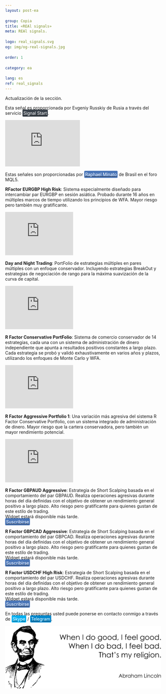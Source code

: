 ```yaml
---
layout: post-ea

group: Copia
title: «REAl signals»
meta: REAl signals.

logo: real_signals.svg
og: img/og-real-signals.jpg

order: 1

category: ea

lang: es
ref: real_signals
---
```


Actualización de la sección.

Esta señal es proporcionada por Evgeniy Russkiy de Rusia a través del servicio <a href="https://www.signalstart.com/analysis/real-signal/50865" target="_blank"><span style="background-color:#3b434c; color:white; padding:3px; border-radius: 3px">Signal Start</span></a>.  
<iframe frameborder="0" width="242" height="150" src="https://www.signalstart.com/es/widgets/1/50865?colors=578EBE,FFFFFF,004782"></iframe>

Estas señales son proporcionadas por <a href="https://www.mql5.com/es/users/johnmacknamara" target="_blank"><span style="background-color:#4a76b8; color:white; padding:3px; border-radius: 3px">Raphael Minato</span></a> de Brasil en el foro MQL5.

**RFactor EURGBP High Risk**: Sistema especialmente diseñado para intercambiar par EURGBP en sesión asiática. Probado durante 16 años en múltiples marcos de tiempo utilizando los principios de WFA. Mayor riesgo pero también muy gratificante.  
<iframe frameborder="0" width="220" height="140" src="https://www.mql5.com/es/signals/widget/signal/3ps8"></iframe>

**Day and Night Trading**: PortFolio de estrategias múltiples en pares múltiples con un enfoque conservador. Incluyendo estrategias BreakOut y estrategias de negociación de rango para la máxima suavización de la curva de capital.  
<iframe frameborder="0" width="220" height="140" src="https://www.mql5.com/es/signals/widget/signal/3ps9"></iframe>

**R Factor Conservative PortFolio**: Sistema de comercio conservador de 14 estrategias, cada una con un sistema de administración de dinero independiente que apunta a resultados positivos constantes a largo plazo. Cada estrategia se probó y validó exhaustivamente en varios años y plazos, utilizando los enfoques de Monte Carlo y WFA.  
<iframe frameborder="0" width="220" height="140" src="https://www.mql5.com/es/signals/widget/signal/3psa"></iframe>

**R Factor Aggressive Portfolio 1**: Una variación más agresiva del sistema R Factor Conservative Portfolio, con un sistema integrado de administración de dinero. Mayor riesgo que la cartera conservadora, pero también un mayor rendimiento potencial.  
<iframe frameborder="0" width="220" height="140" src="https://www.mql5.com/es/signals/widget/signal/3psb"></iframe>

**R Factor GBPAUD Aggressive**: Estrategia de Short Scalping basada en el comportamiento del par GBPAUD. Realiza operaciones agresivas durante horas del día definidas con el objetivo de obtener un rendimiento general positivo a largo plazo. Alto riesgo pero gratificante para quienes gustan de este estilo de trading.  
Widget estará disponible más tarde.  
<a href="https://www.mql5.com/es/signals/477486" target="_blank"><span style="background-color:#4a76b8; color:white; padding:3px; border-radius: 3px">Suscribirse</span></a>

**R Factor GBPCAD Aggressive**: Estrategia de Short Scalping basada en el comportamiento del par GBPCAD. Realiza operaciones agresivas durante horas del día definidas con el objetivo de obtener un rendimiento general positivo a largo plazo. Alto riesgo pero gratificante para quienes gustan de este estilo de trading.  
Widget estará disponible más tarde.  
<a href="https://www.mql5.com/es/signals/450778" target="_blank"><span style="background-color:#4a76b8; color:white; padding:3px; border-radius: 3px">Suscribirse</span></a>

**R Factor USDCHF High Risk**: Estrategia de Short Scalping basada en el comportamiento del par USDCHF. Realiza operaciones agresivas durante horas del día definidas con el objetivo de obtener un rendimiento general positivo a largo plazo. Alto riesgo pero gratificante para quienes gustan de este estilo de trading.  
Widget estará disponible más tarde.  
<a href="https://www.mql5.com/es/signals/530561" target="_blank"><span style="background-color:#4a76b8; color:white; padding:3px; border-radius: 3px">Suscribirse</span></a>


En todas las preguntas usted puede ponerse en contacto conmigo a través de <a href="skype:chutkoy89?call" target="_blank"><span style="background-color:#00aff0; color:white; padding:3px; border-radius: 3px">Skype</span></a> / <a href="https://t.me/chutkoy" target="_blank"><span style="background-color:#0088cc; color:white; padding:3px; border-radius: 3px">Telegram</span></a>.

<a data-fancybox="gallery" href="/img/programming/Lincoln.png"><img src="/img/programming/Lincoln.png" alt=""></a>
